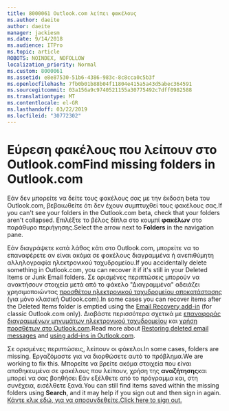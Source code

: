 ```yaml
---
title: 8000061 Outlook.com λείπει φακέλους
ms.author: daeite
author: daeite
manager: jackiesm
ms.date: 9/14/2018
ms.audience: ITPro
ms.topic: article
ROBOTS: NOINDEX, NOFOLLOW
localization_priority: Normal
ms.custom: 8000061
ms.assetid: e8e87530-51b6-4386-983c-8c8cca0c5b3f
ms.openlocfilehash: 7fb0b01b88b04f11804e415a5a43d5abec364591
ms.sourcegitcommit: 03a156a9c9740521155a30775492c7dff0982588
ms.translationtype: MT
ms.contentlocale: el-GR
ms.lasthandoff: 03/22/2019
ms.locfileid: "30772302"
---
```

# <a name="find-missing-folders-in-outlookcom"></a><span data-ttu-id="307cf-102">Εύρεση φακέλους που λείπουν στο Outlook.com</span><span class="sxs-lookup"><span data-stu-id="307cf-102">Find missing folders in Outlook.com</span></span>

<span data-ttu-id="307cf-103">Εάν δεν μπορείτε να δείτε τους φακέλους σας με την έκδοση beta του Outlook.com, βεβαιωθείτε ότι δεν έχουν συμπτυχθεί τους φακέλους σας.</span><span class="sxs-lookup"><span data-stu-id="307cf-103">If you can't see your folders in the Outlook.com beta, check that your folders aren't collapsed.</span></span> <span data-ttu-id="307cf-104">Επιλέξτε το βέλος δίπλα στο κουμπί **φακέλων** στο παράθυρο περιήγησης.</span><span class="sxs-lookup"><span data-stu-id="307cf-104">Select the arrow next to **Folders** in the navigation pane.</span></span> 
  
<span data-ttu-id="307cf-105">Εάν διαγράψετε κατά λάθος κάτι στο Outlook.com, μπορείτε να το επαναφέρετε αν είναι ακόμα σε φακέλους διαγραμμένα ή ανεπιθύμητη αλληλογραφία ηλεκτρονικού ταχυδρομείου.</span><span class="sxs-lookup"><span data-stu-id="307cf-105">If you accidentally delete something in Outlook.com, you can recover it if it's still in your Deleted Items or Junk Email folders.</span></span> <span data-ttu-id="307cf-106">Σε ορισμένες περιπτώσεις μπορούν να ανακτήσουν στοιχεία μετά από το φάκελο "Διαγραμμένα" αδειάζει χρησιμοποιώντας [προσθέτου ηλεκτρονικού ταχυδρομείου αποκατάστασης](https://appsource.microsoft.com/product/office/WA104380447) (για μόνο κλασική Outlook.com).</span><span class="sxs-lookup"><span data-stu-id="307cf-106">In some cases you can recover items after the Deleted Items folder is emptied using the [Email Recovery add-in](https://appsource.microsoft.com/product/office/WA104380447) (for classic Outlook.com only).</span></span> <span data-ttu-id="307cf-107">Διαβάστε περισσότερα σχετικά με [επαναφοράς διαγραμμένων μηνυμάτων ηλεκτρονικού ταχυδρομείου](https://support.office.com/article/cf06ab1b-ae0b-418c-a4d9-4e895f83ed50) και [χρήση προσθέτων στο Outlook.com](https://support.office.com/article/a5672109-e4f3-4119-abea-72323e9653cf).</span><span class="sxs-lookup"><span data-stu-id="307cf-107">Read more about [Restoring deleted email messages](https://support.office.com/article/cf06ab1b-ae0b-418c-a4d9-4e895f83ed50) and [using add-ins in Outlook.com](https://support.office.com/article/a5672109-e4f3-4119-abea-72323e9653cf).</span></span>
  
<span data-ttu-id="307cf-108">Σε ορισμένες περιπτώσεις, λείπουν οι φάκελοι.</span><span class="sxs-lookup"><span data-stu-id="307cf-108">In some cases, folders are missing.</span></span> <span data-ttu-id="307cf-109">Εργαζόμαστε για να διορθώσετε αυτό το πρόβλημα.</span><span class="sxs-lookup"><span data-stu-id="307cf-109">We are working to fix this.</span></span> <span data-ttu-id="307cf-110">Μπορείτε να βρείτε ακόμα στοιχεία που είναι αποθηκευμένα σε φακέλους που λείπουν, χρήση της **αναζήτησης**και μπορεί να σας βοηθήσει Εάν εξέλθετε από το πρόγραμμα και, στη συνέχεια, εισέλθετε ξανά.</span><span class="sxs-lookup"><span data-stu-id="307cf-110">You can still find items saved within the missing folders using **Search**, and it may help if you sign out and then sign in again.</span></span> [<span data-ttu-id="307cf-111">Κάντε κλικ εδώ, για να αποσυνδεθείτε.</span><span class="sxs-lookup"><span data-stu-id="307cf-111">Click here to sign out.</span></span>](https://login.live.com/logout.srf)
  

